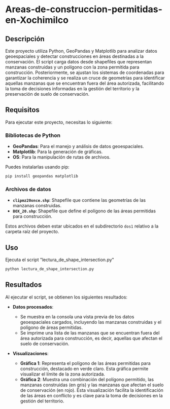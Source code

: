 # Areas-de-construccion-permitidas-en-Xochimilco

## Descripción
Este proyecto utiliza Python, GeoPandas y Matplotlib para analizar datos geoespaciales y detectar construcciones en áreas destinadas a la conservación. El script carga datos desde shapefiles que representan manzanas construidas y un polígono con la zona permitida para construcción. Posteriormente, se ajustan los sistemas de coordenadas para garantizar la coherencia y se realiza un cruce de geometrías para identificar aquellas manzanas que se encuentran fuera del área autorizada, facilitando la toma de decisiones informadas en la gestión del territorio y la preservación de suelo de conservación.

## Requisitos

Para ejecutar este proyecto, necesitas lo siguiente:

### Bibliotecas de Python
- **GeoPandas**: Para el manejo y análisis de datos geoespaciales.
- **Matplotlib**: Para la generación de gráficas.
- **OS**: Para la manipulación de rutas de archivos.

Puedes instalarlas usando pip:
```bash
pip install geopandas matplotlib
```


### Archivos de datos
- **`clipmz20once.shp`**: Shapefile que contiene las geometrías de las manzanas construidas.
- **`BOX_20.shp`**: Shapefile que define el polígono de las áreas permitidas para construcción.

Estos archivos deben estar ubicados en el subdirectorio `dos1` relativo a la carpeta raíz del proyecto.

## Uso
Ejecuta el script "lectura_de_shape_intersection.py"
```bash
python lectura_de_shape_intersection.py
```
## Resultados

Al ejecutar el script, se obtienen los siguientes resultados:

- **Datos procesados**:  
  - Se muestra en la consola una vista previa de los datos geoespaciales cargados, incluyendo las manzanas construidas y el polígono de áreas permitidas.  
  - Se imprime una lista de las manzanas que se encuentran fuera del área autorizada para construcción, es decir, aquellas que afectan el suelo de conservación.  

- **Visualizaciones**:  
  - **Gráfica 1**: Representa el polígono de las áreas permitidas para construcción, destacado en verde claro. Esta gráfica permite visualizar el límite de la zona autorizada.  
  - **Gráfica 2**: Muestra una combinación del polígono permitido, las manzanas construidas (en gris) y las manzanas que afectan el suelo de conservación (en rojo). Esta visualización facilita la identificación de las áreas en conflicto y es clave para la toma de decisiones en la gestión del territorio.